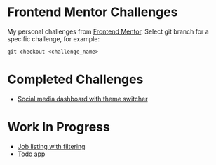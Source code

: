 # Frontend Mentor Challenges

My personal challenges from [Frontend Mentor](https://www.frontendmentor.io). Select git branch for a specific challenge, for example:

    git checkout <challenge_name>

# Completed Challenges
* [Social media dashboard with theme switcher](https://www.frontendmentor.io/solutions/social-media-dashboard-with-theme-switcher-0DRhGLYmi)

# Work In Progress
* [Job listing with filtering](https://www.frontendmentor.io/challenges/job-listings-with-filtering-ivstIPCt/hub)
* [Todo app](https://www.frontendmentor.io/challenges/todo-app-Su1_KokOW)